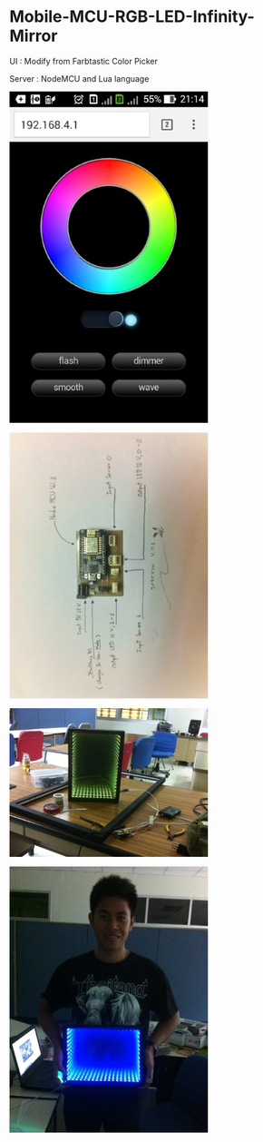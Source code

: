 # Mobile-MCU-RGB-LED-Infinity-Mirror

UI : Modify from Farbtastic Color Picker

Server : NodeMCU and Lua language 

![Alt text](https://github.com/song-rit/Mobile-MCU-RGB-LED-Infinity-Mirror/blob/master/pic/1.jpg)

![Alt text](https://github.com/song-rit/Mobile-MCU-RGB-LED-Infinity-Mirror/blob/master/pic/2.jpg)

![Alt text](https://github.com/song-rit/Mobile-MCU-RGB-LED-Infinity-Mirror/blob/master/pic/3.jpg)

![Alt text](https://github.com/song-rit/Mobile-MCU-RGB-LED-Infinity-Mirror/blob/master/pic/4.jpg)






